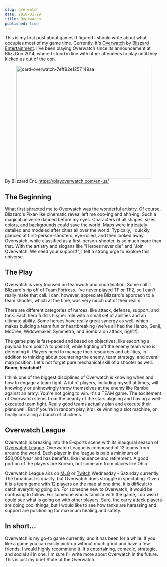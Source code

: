 ```yaml
---
slug: overwatch
date: 2018-01-29
title: Overwatch
published: true
---
```


This is my first post about games! I figured I should write about what occupies most of my game time. Currently, it's <a href="https://playoverwatch.com/en-us/" target="_blank" rel="noopener">Overwatch</a> by <a href="https://www.blizzard.com/en-us/" target="_blank" rel="noopener">Blizzard Entertainment</a>. I've been playing Overwatch since its announcement at BlizzCon 2014, where I stood in line with other attendees to play until they kicked us out of the con.

<img style="margin-right: auto; margin-left: auto; display: block; margin-bottom: 0;" src="https://aladywithalamp.files.wordpress.com/2018/01/card-overwatch-7eff92e1257149aa.jpg" alt="card-overwatch-7eff92e1257149aa" width="432" height="360" />
By Blizzard Ent. <a href="https://playoverwatch.com/en-us/">https://playoverwatch.com/en-us/</a>

<h2>The Beginning</h2>
What first attracted me to Overwatch was the wonderful artistry. Of course, Blizzard's Pixar-like cinematic reveal left me ooo-ing and ahh-ing. Such a magical universe danced before my eyes. Characters of all shapes, sizes, colors, and backgrounds could save the world. Maps were intricately detailed and modeled after cities all over the world. Typically, I quickly glanced at first-person-shooters, eye-rolled, and then looked away. Overwatch, while classified as a first-person-shooter, is so much more than that. With the artistry and slogans like "Heroes never die" and "Join Overwatch. We need your support!", I felt a strong urge to explore this universe.
<h2>The Play</h2>
Overwatch is very focused on teamwork and coordination. Some call it Blizzard's rip off of Team Fortress. I've never played TF or TF2, so I can't really make that call. I can, however, appreciate Blizzard's approach to a team shooter, which at the time, was very much out of their realm.

There are different categories of heroes, like attack, defense, support, and tank. Each hero fulfills his/her role with a small set of abilities and an ultimate ability. Some heroes have really great synergy as well, which makes building a team fun or heartbreaking (we've all had the Hanzo, Genji, McCree, Widowmaker, Symmetra, and Sombra on attack, right?).

The game play is fast-paced and based on objectives, like escorting a payload from point A to point B, while fighting off the enemy team who is defending it. Players need to manage their resources and abilities, in addition to thinking about countering the enemy, team strategy, and overall map position. Let's not forget pure mechanical skill of a shooter as well. <strong>Boom, headshot!</strong>

I think one of the biggest disciplines of Overwatch is knowing when and how to engage a team fight. A lot of players, including myself at times, will knowingly or unknowingly throw themselves at the enemy like Rambo against an army. You're not going to win. It's a TEAM game. The excitement of Overwatch stems from the beauty of the stars aligning and having a well-executed team fight. Really good teams actually plan and execute their plans well. But if you're in random play, it's like winning a slot machine, or finally corralling a bunch of chickens.
<h2>Overwatch League</h2>
Overwatch is breaking into the E-sports scene with its inaugural season of <a href="https://overwatchleague.com/en-us/" target="_blank" rel="noopener">Overwatch League</a>. Overwatch League is composed of 12 teams from around the world. Each player in the league is paid a minimum of $50,000/year and has benefits, like insurance and retirement. A good portion of the players are Korean, but some are from places like Ohio.

Overwatch League airs on <a href="https://www.mlg.com/game/overwatch" target="_blank" rel="noopener">MLG</a> or <a href="https://www.twitch.tv/overwatchleague" target="_blank" rel="noopener">Twitch</a> Wednesday - Saturday currently. The broadcast is quality, but Overwatch does struggle in spectating. Given it is a team game with 12 players on the map at one time, it is difficult to catch everything going on. For someone new to Overwatch, it would be confusing to follow. For someone who is familiar with the game, I do wish I could see what is going on with other players. Sure, the carry attack players are doing cool things, but I would like to see how tanks are harassing and support are positioning for maximum healing and safety.
<h2>In short...</h2>
Overwatch is my go-to game currently, and it has been for a while. If you like a game you can easily pick-up without much grind and have a few friends, I would highly recommend it. It's entertaining, comedic, strategic, and social all in one. I'm sure I'll write more about Overwatch in the future. This is just my brief State of the Overwatch.